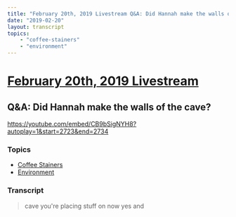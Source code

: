 ```yaml
---
title: "February 20th, 2019 Livestream Q&A: Did Hannah make the walls of the cave?"
date: "2019-02-20"
layout: transcript
topics:
    - "coffee-stainers"
    - "environment"
---
```

# [February 20th, 2019 Livestream](../2019-02-20.md)
## Q&A: Did Hannah make the walls of the cave?
https://youtube.com/embed/CB9bSigNYH8?autoplay=1&start=2723&end=2734

### Topics
* [Coffee Stainers](../topics/coffee-stainers.md)
* [Environment](../topics/environment.md)

### Transcript

> cave you're placing stuff on now yes and
